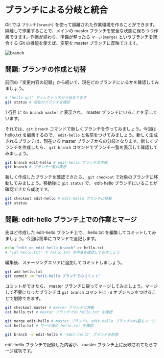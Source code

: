 # ブランチによる分岐と統合

Git では `ブランチ(branch)` を使って隔離された作業環境を作ることができます。隔離して作業することで、メインの master ブランチを安全な状態に保ちつつ作業できます。作業が終わり、準備が整ったら `マージ(merge)` というブランチを統合する Git の機能を使えば、変更を master ブランチに反映できます。

![branch](@/assets/text/img/git_branch.png)

## 問題: ブランチの作成と切替

前回の「変更内容の記録」から続いて、現在どのブランチにいるかを確認してみましょう。

```bash
# 'hello-git' ディレクトリ内から始まります
git status # 現在のブランチを確認
```

1 行目 に `On branch master` と表示され、 master ブランチにいることを示しています。

それでは、`git branch` コマンドで新しくブランチを作ってみましょう。今回は hello.txt を編集するので、 `edit-hello` と名前をつけてみましょう。新しく生成されるブランチは、現在いる master ブランチからの分岐となります。新しくブランチを作成したら、 `git branch` コマンドでブランチ一覧を表示して確認してみましょう。

```bash
git branch edit-hello # edit-hello ブランチの作成
git branch # ブランチ一覧の表示
```

新しく作成したブランチを確認できたら、 `git checkout` で対象のブランチに移動してみましょう。移動後に `git status` で、 edit-hello ブランチにいることが確認できたら成功です。

```bash
git checkout edit-hello # edit-hello ブランチに移動
git status
```

## 問題: edit-hello ブランチ上での作業とマージ

先ほど作成した edit-hello ブランチ上で、 hello.txt を編集してコミットしてみましょう。今回は簡単にコマンドで追記します。

```bash
echo "edit on edit-hello branch" >> hello.txt
# 'cat hello.txt' で hello.txt の中身を確認してみましょう
```

編集後、ステージングエリアに追加してコミットしましょう。

```bash
git add hello.txt
git commit -m "edit-hello ブランチでのコミット"
```

コミットができたら、 master ブランチに戻ってマージしてみましょう。マージして不要になったブランチは `git branch` コマンドに `-d` オプションをつけることで削除できます。

```bash
git checkout master # master ブランチに移動
cat hello.txt # master ブランチでの hello.txt を確認

git merge edit-hello # master ブランチに edit-hello ブランチの内容をマージ
cat hello.txt # マージ後の hello.txt を確認

git branch -d edit-hello # 'edit-hello' ブランチを削除
```

edit-hello ブランチで記録した内容が、 master ブランチ上に反映されてたらマージ成功です。
